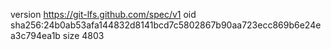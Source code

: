 version https://git-lfs.github.com/spec/v1
oid sha256:24b0ab53afa144832d8141bcd7c5802867b90aa723ecc869b6e24ea3c794ea1b
size 4803
